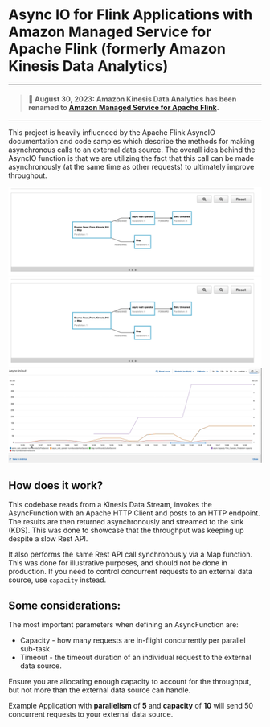# Async IO for Flink Applications with Amazon Managed Service for Apache Flink (formerly Amazon Kinesis Data Analytics)

--------
>  #### 🚨 August 30, 2023: Amazon Kinesis Data Analytics has been renamed to [Amazon Managed Service for Apache Flink](https://aws.amazon.com/managed-service-apache-flink).

--------

This project is heavily influenced by the Apache Flink AsyncIO documentation and code samples which describe the methods for making asynchronous calls to an external data source. The overall idea behind the AsyncIO function is that we are utilizing the fact that this call can be made asynchronously (at the same time as other requests) to ultimately improve throughput.

![dag](img/dag.png)
![dag](img/dag.png)
![cw](img/cw_metrics.png)

## How does it work?
This codebase reads from a Kinesis Data Stream, invokes the AsyncFunction with an Apache HTTP Client and posts to an HTTP endpoint. The results are then returned asynchronously and streamed to the sink (KDS). This was done to showcase that the throughput was keeping up despite a slow Rest API.

It also performs the same Rest API call synchronously via a Map function. This was done for illustrative purposes, and should not be done in production. If you need to control concurrent requests to an external data source, use `capacity` instead.



## Some considerations:
The most important parameters when defining an AsyncFunction are:
- Capacity - how many requests are in-flight concurrently per parallel sub-task
- Timeout - the timeout duration of an individual request to the external data source.

Ensure you are allocating enough capacity to account for the throughput, but not more than the external data source can handle. 

Example Application with **parallelism** of **5** and **capacity** of **10** will send 50 concurrent requests to your external data source.